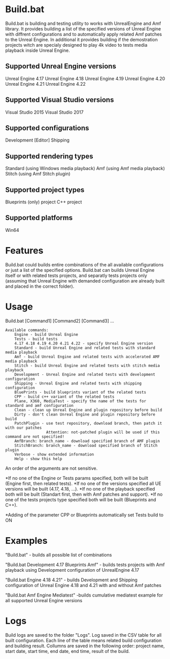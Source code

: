 # Build.bat

Build.bat is building and testing utility to works with UnrealEngine and Amf library.
It provides building a list of the specified versions of Unreal Engine with diffrent configurations and to automatically apply
related Amf patches to the Unreal Engine. In additional it provides building if the demostration projects witch are specialy designed to
play 4k video to tests media playback inside Unreal Engine.

## Supported Unreal Engine versions
Unreal Engine 4.17
Unreal Engine 4.18
Unreal Engine 4.19
Unreal Engine 4.20
Unreal Engine 4.21
Unreal Engine 4.22

## Supported Visual Studio versions
Visual Studio 2015
Visual Studio 2017

## Supported configurations
Development [Editor]
Shipping

## Supported rendering types
Standard (using Windows media playback)
Amf (using  Amf media playback)
Stitch (using Amf Stitch plugin)

## Supported project types
Blueprints (only) project
C++ project

## Supported platforms
Win64

# Features
Build.bat could builds entire combinations of the all available configurations or just a list of the specified options. Build.bat can
builds Unreal Engine itself or with related tests projects, and separatly tests projects only (assuming that Unreal Engine with demanded configuration
are already built and placed in the correct folder).

# Usage
Build.bat [Command1] [Command2] [Command3] ...

    Available commands:
        Engine - build Unreal Engine
        Tests - build tests
        4.17 4.18 4.19 4.20 4.21 4.22 - specify Unreal Engine version
        Standard - build Unreal Engine and related tests with standard media playback
        Amf - build Unreal Engine and related tests with accelerated AMF media playback
        Stitch - build Unreal Engine and related tests with stitch media playback
        Development - Unreal Engine and related tests with development configuration
        Shipping - Unreal Engine and related tests with shipping configuration
        BluePrints - build blueprints variant of the related tests
        CPP - build c++ variant of the related tests
        Plane, X360, MediaTest - specify the name of the tests for standard and amf configuration
        Clean - clean up Unreal Engine and plugin repository before build
        Dirty - don't clean Unreal Engine and plugin repository before build
        PatchPlugin - use test repository, download branch, then patch it with our patches
                      Attention: not-patched plugin will be used if this command are not specified!
        AmfBranch: branch_name - download specified branch of AMF plugin
        StitchBranch: branch_name - download specified branch of Stitch plugin
        Verbose - show extended information
        Help - show this help

  An order of the arguments are not sensitive.

  *If no one of the Engine or Tests params specified, both will be built (Engine first, then related tests).
  *If no one of the versions specified all UE versions will be built (4.17, 4.18, ...).
  *If no one of the playback specified both will be built (Standart first, then with Amf patches and support).
  *If no one of the tests projects type specified both will be built (Blueprints and C++).

  *Adding of the parameter CPP or Blueprints automatically set Tests build to ON

# Examples
"Build.bat" - builds all possible list of combinations

"Build.bat Development 4.17 Blueprints Amf" - builds tests projects with Amf playback using Development configuration of UnrealEngine 4.17

"Build.bat Engine 4.18 4.21" - builds Development and Shipping configuration of Unreal Engine 4.18 and 4.21 with and without Amf patches

"Build.bat Amf Engine Mediatest" -builds cumulative mediatest example for all supported Unreal Engine versions

# Logs
Build logs are saved to the folder "Logs". Log saved in the CSV table for all built configuration.
Each line of the table means related build configuration and building result.
Collumns are saved in the following order:
project name, start date, start time, end date, end time, result of the build.